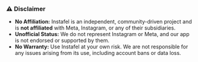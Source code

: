 ### ⚠️ Disclaimer

- **No Affiliation:** Instafel is an independent, community-driven project and is **not affiliated** with Meta, Instagram, or any of their subsidiaries.
- **Unofficial Status:** We do not represent Instagram or Meta, and our app is not endorsed or supported by them.
- **No Warranty:** Use Instafel at your own risk. We are not responsible for any issues arising from its use, including account bans or data loss.
